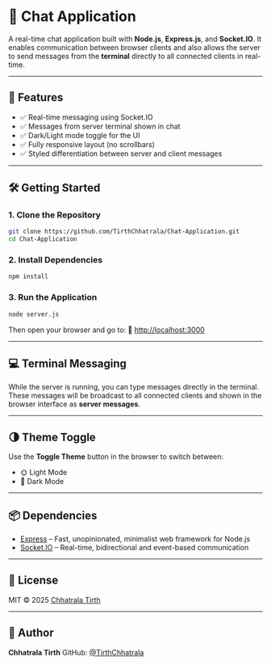 # 💬 Chat Application

A real-time chat application built with **Node.js**, **Express.js**, and **Socket.IO**. It enables communication between browser clients and also allows the server to send messages from the **terminal** directly to all connected clients in real-time.

---



## 🚀 Features

- ✅ Real-time messaging using Socket.IO  
- ✅ Messages from server terminal shown in chat  
- ✅ Dark/Light mode toggle for the UI  
- ✅ Fully responsive layout (no scrollbars)  
- ✅ Styled differentiation between server and client messages  

---



## 🛠️ Getting Started

### 1. Clone the Repository

```bash
git clone https://github.com/TirthChhatrala/Chat-Application.git
cd Chat-Application
````

### 2. Install Dependencies

```bash
npm install
```

### 3. Run the Application

```bash
node server.js
```

Then open your browser and go to:
🔗 [http://localhost:3000](http://localhost:3000)

---

## 💻 Terminal Messaging

While the server is running, you can type messages directly in the terminal. These messages will be broadcast to all connected clients and shown in the browser interface as **server messages**.

---

## 🌗 Theme Toggle

Use the **Toggle Theme** button in the browser to switch between:

* 🌞 Light Mode
* 🌚 Dark Mode

---



## 📦 Dependencies

* [Express](https://www.npmjs.com/package/express) – Fast, unopinionated, minimalist web framework for Node.js
* [Socket.IO](https://www.npmjs.com/package/socket.io) – Real-time, bidirectional and event-based communication

---



## 📜 License

MIT © 2025 [Chhatrala Tirth](https://github.com/your-username)

---

## 👤 Author

**Chhatrala Tirth**
GitHub: [@TirthChhatrala](https://github.com/TirthChhatrala)